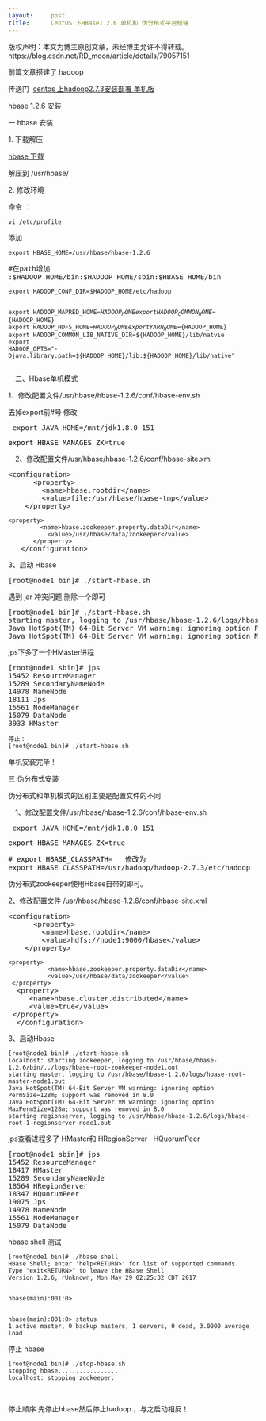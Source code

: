 ```yaml
---
layout:     post
title:      CentOS 下HBase1.2.6 单机和 伪分布式平台搭建
---
```

<div id="article_content" class="article_content clearfix csdn-tracking-statistics" data-pid="blog" data-mod="popu_307" data-dsm="post">
								<div class="article-copyright">
					版权声明：本文为博主原创文章，未经博主允许不得转载。					https://blog.csdn.net/RD_moon/article/details/79057151				</div>
								            <link rel="stylesheet" href="https://csdnimg.cn/release/phoenix/template/css/ck_htmledit_views-f76675cdea.css">
						<div class="htmledit_views" id="content_views">
                
<p>前篇文章搭建了 hadoop</p>
<p>传送门  <a href="http://blog.csdn.net/rd_moon/article/details/79056778" rel="nofollow">
centos 上hadoop2.7.3安装部署 单机版<br></a></p>
<p>hbase 1.2.6 安装</p>
<p>一 hbase 安装</p>
<p>1. 下载解压 <br></p>
<p><a href="http://mirrors.hust.edu.cn/apache/hbase/" rel="nofollow">hbase 下载</a></p>
<p>解压到 /usr/hbase/</p>
<p>2. 修改环境</p>
<p>命令 ： </p>
<pre><code class="language-html">vi /etc/profile</code></pre>
添加
<pre><code class="language-html">export HBASE_HOME=/usr/hbase/hbase-1.2.6</code></pre>
<pre>#在path增加
:$HADOOP_HOME/bin:$HADOOP_HOME/sbin:$HBASE_HOME/bin</pre>
<pre><code class="language-html">export HADOOP_CONF_DIR=$HADOOP_HOME/etc/hadoop

export HADOOP_MAPRED_HOME=${HADOOP_HOME}
export HADOOP_COMMON_HOME=${HADOOP_HOME}
export HADOOP_HDFS_HOME=${HADOOP_HOME}
export YARN_HOME=${HADOOP_HOME}
export HADOOP_COMMON_LIB_NATIVE_DIR=${HADOOP_HOME}/lib/natvie
export HADOOP_OPTS="-Djava.library.path=${HADOOP_HOME}/lib:${HADOOP_HOME}/lib/native"</code></pre>
<span>　二、Hbase单机模式</span>
<p></p>
<p></p>
<p>1、修改配置文件/usr/hbase/hbase-1.2.6/conf/hbase-env.sh <br></p>
<p>去掉export前#号 修改<br></p>
<div class="linuxidc_code">
<pre> export JAVA_HOME=/mnt/jdk1.8.0_151
</pre>
</div>
<pre><span style="color:#000000;">export HBASE_MANAGES_ZK</span>=<span>true</span></pre>
<p>　2、修改配置文件/usr/hbase/hbase-1.2.6/conf/hbase-site.xml</p>
<div class="linuxidc_code">
<pre>&lt;configuration&gt;
      &lt;property&gt;
        &lt;name&gt;hbase.rootdir&lt;/name&gt;
        &lt;value&gt;file:/usr/hbase/hbase-tmp&lt;/value&gt;
    &lt;/property&gt;
</pre><pre class="hljs xml"><code class="xml"><span class="hljs-tag">&lt;<span class="hljs-name">property</span>&gt;</span>
         <span class="hljs-tag">&lt;<span class="hljs-name">name</span>&gt;</span>hbase.zookeeper.property.dataDir<span class="hljs-tag">&lt;/<span class="hljs-name">name</span>&gt;</span> 
           <span class="hljs-tag">&lt;<span class="hljs-name">value</span>&gt;</span>/usr/hbase/data/zookeeper<span class="hljs-tag">&lt;/<span class="hljs-name">value</span>&gt;</span>
       <span class="hljs-tag">&lt;/<span class="hljs-name">property</span>&gt;</span></code>
   &lt;/configuration&gt;</pre>
</div>
<p>3、启动 Hbase</p>
<div class="linuxidc_code">
<pre>[root@node1 bin]# ./start-hbase.sh<span style="color:#000000;"></span></pre>
</div>
遇到 jar 冲突问题 删除一个即可
<p></p>
<div class="linuxidc_code">
<pre><span style="color:#000000;"></span><span>[root@node1 bin]# ./start-hbase.sh
starting master, logging to /usr/hbase/hbase-1.2.6/logs/hbase-root-master-node1.out
Java HotSpot(TM) 64-Bit Server VM warning: ignoring option PermSize=128m; support was removed in 8.0
Java HotSpot(TM) 64-Bit Server VM warning: ignoring option MaxPermSize=128m; support was removed in 8.0</span></pre>
</div>
<p></p>
<p>jps下多了一个HMaster进程　　</p>
<div class="linuxidc_code">
<pre><span style="color:#000000;"></span>[root@node1 sbin]# jps
15452 ResourceManager
15289 SecondaryNameNode
14978 NameNode
18111 Jps
15561 NodeManager
15079 DataNode<span style="color:#000000;">
</span><span>3933</span> HMaster</pre>
</div>
<pre><code class="language-html">停止：
[root@node1 bin]# ./start-hbase.sh</code></pre>
<p>单机安装完毕！</p>
<p>三 伪分布式安装</p>
<p><span>伪分布式和单机模式的区别主要是配置文件的不同</span></p>
<p><span>　1、修改配置文件/usr/hbase/hbase-1.2.6/conf/hbase-env.sh</span></p>
<p><span></span></p>
<div class="linuxidc_code">
<pre> export JAVA_HOME=/mnt/jdk1.8.0_151
</pre>
</div>
<pre><span style="color:#000000;">export HBASE_MANAGES_ZK</span>=<span>true</span></pre>
<pre><span style="color:#000000;"># export HBASE_CLASSPATH</span>=<span style="color:#000000;">   修改为
</span>export HBASE_CLASSPATH=/usr/hadoop/hadoop-2.7.3/etc/hadoop</pre>
<span>伪分布式zookeeper使用Hbase自带的即可。</span>
<p></p>
<p></p>
<p>2、修改配置文件 <span>/usr/hbase/hbase-1.2.6/conf</span>/hbase-site.xml</p>
<div class="linuxidc_code">
<pre>&lt;configuration&gt;
      &lt;property&gt;
        &lt;name&gt;hbase.rootdir&lt;/name&gt;
        &lt;value&gt;hdfs://node1:9000/hbase&lt;/value&gt;
    &lt;/property&gt;
</pre><pre class="hljs xml"><code class="xml"><span class="hljs-tag">&lt;<span class="hljs-name">property</span>&gt;</span>
           <span class="hljs-tag">&lt;<span class="hljs-name">name</span>&gt;</span>hbase.zookeeper.property.dataDir<span class="hljs-tag">&lt;/<span class="hljs-name">name</span>&gt;</span> 
           <span class="hljs-tag">&lt;<span class="hljs-name">value</span>&gt;</span>/usr/hbase/data/zookeeper<span class="hljs-tag">&lt;/<span class="hljs-name">value</span>&gt;</span>
 <span class="hljs-tag">&lt;/<span class="hljs-name">property</span>&gt;</span></code>
  &lt;property&gt;
     &lt;name&gt;hbase.cluster.distributed&lt;/name&gt;
     &lt;value&gt;true&lt;/value&gt;
 &lt;/property&gt;
  &lt;/configuration&gt;</pre>
</div>
<p>3、启动Hbase<br></p>
<div class="linuxidc_code">
<pre><code class="language-html">[root@node1 bin]# ./start-hbase.sh
localhost: starting zookeeper, logging to /usr/hbase/hbase-1.2.6/bin/../logs/hbase-root-zookeeper-node1.out
starting master, logging to /usr/hbase/hbase-1.2.6/logs/hbase-root-master-node1.out
Java HotSpot(TM) 64-Bit Server VM warning: ignoring option PermSize=128m; support was removed in 8.0
Java HotSpot(TM) 64-Bit Server VM warning: ignoring option MaxPermSize=128m; support was removed in 8.0
starting regionserver, logging to /usr/hbase/hbase-1.2.6/logs/hbase-root-1-regionserver-node1.out
</code></pre>
</div>
<p>jps查看进程多了 HMaster和 HRegionServer   HQuorumPeer</p>
<div class="linuxidc_code">
<pre>[root@node1 sbin]# jps
15452 ResourceManager
18417 HMaster
15289 SecondaryNameNode
18564 HRegionServer
18347 HQuorumPeer
19075 Jps
14978 NameNode
15561 NodeManager
15079 DataNode
</pre>
</div>
hbase shell 测试 <br><p></p>
<pre><code class="language-html">[root@node1 bin]# ./hbase shell
HBase Shell; enter 'help&lt;RETURN&gt;' for list of supported commands.
Type "exit&lt;RETURN&gt;" to leave the HBase Shell
Version 1.2.6, rUnknown, Mon May 29 02:25:32 CDT 2017

hbase(main):001:0&gt; </code></pre>
<pre><code class="language-html">hbase(main):001:0&gt; status
1 active master, 0 backup masters, 1 servers, 0 dead, 3.0000 average load</code></pre>
停止 hbase <br><p></p>
<pre><code class="language-html">[root@node1 bin]# ./stop-hbase.sh
stopping hbase..................
localhost: stopping zookeeper.</code></pre>
<br><p>停止顺序 先停止hbase然后停止hadoop ，与之启动相反！</p>
<p><br></p>
<p><br></p>
            </div>
                </div>